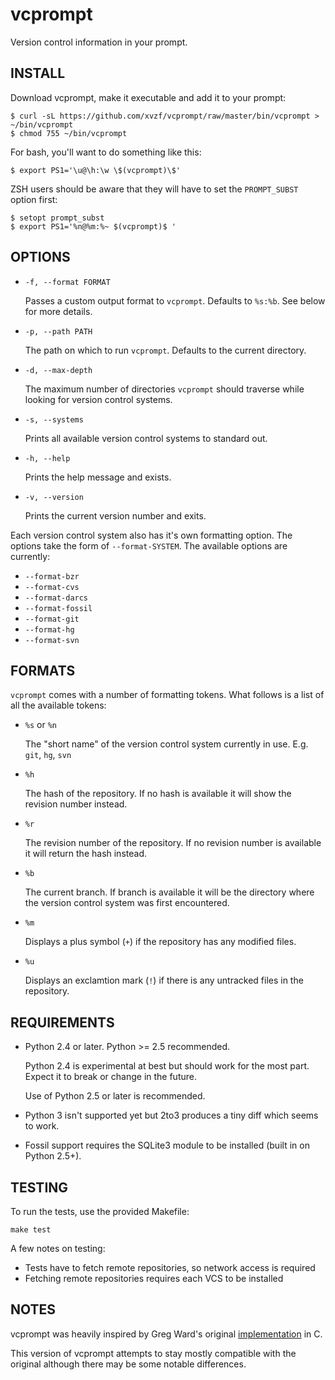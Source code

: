 vcprompt
========

Version control information in your prompt.



INSTALL
-------

Download vcprompt, make it executable and add it to your prompt:

    $ curl -sL https://github.com/xvzf/vcprompt/raw/master/bin/vcprompt > ~/bin/vcprompt
    $ chmod 755 ~/bin/vcprompt

For bash, you'll want to do something like this:

    $ export PS1='\u@\h:\w \$(vcprompt)\$'

ZSH users should be aware that they will have to set the
`PROMPT_SUBST` option first:

    $ setopt prompt_subst
    $ export PS1='%n@%m:%~ $(vcprompt)$ '



OPTIONS
-------

* `-f, --format FORMAT`

  Passes a custom output format to `vcprompt`. Defaults to `%s:%b`.
  See below for more details.

* `-p, --path PATH`

  The path on which to run `vcprompt`. Defaults to the current
  directory.

* `-d, --max-depth`

  The maximum number of directories `vcprompt` should traverse while
  looking for version control systems.

* `-s, --systems`

  Prints all available version control systems to standard out.

* `-h, --help`

  Prints the help message and exists.

* `-v, --version`

  Prints the current version number and exits.


Each version control system also has it's own formatting option.
The options take the form of `--format-SYSTEM`.
The available options are currently:

* `--format-bzr`
* `--format-cvs`
* `--format-darcs`
* `--format-fossil`
* `--format-git`
* `--format-hg`
* `--format-svn`



FORMATS
-------

`vcprompt` comes with a number of formatting tokens. What follows is a list
of all the available tokens:

* `%s` or `%n`

  The "short name" of the version control system currently in
  use. E.g. `git`, `hg`, `svn`

* `%h`

  The hash of the repository. If no hash is available it will show the
  revision number instead.

* `%r`

  The revision number of the repository. If no revision number is
  available it will return the hash instead.

* `%b`

  The current branch. If branch is available it will be the directory
  where the version control system was first encountered.

* `%m`

  Displays a plus symbol (`+`) if the repository has any modified
  files.

* `%u`

  Displays an exclamtion mark (`!`) if there is any untracked files in
  the repository.



REQUIREMENTS
------------

* Python 2.4 or later. Python >= 2.5 recommended.

  Python 2.4 is experimental at best but should work for the most
  part.  Expect it to break or change in the future.

  Use of Python 2.5 or later is recommended.

* Python 3 isn't supported yet but 2to3 produces a tiny diff which
  seems to work.

* Fossil support requires the SQLite3 module to be installed (built in
  on Python 2.5+).



TESTING
-------

To run the tests, use the provided Makefile:

    make test


A few notes on testing:

* Tests have to fetch remote repositories, so network access is required
* Fetching remote repositories requires each VCS to be installed


NOTES
-----

vcprompt was heavily inspired by Greg Ward's original
[implementation][vcprompt] in C.

This version of vcprompt attempts to stay mostly compatible with the
original although there may be some notable differences.

[vcprompt]: http://vc.gerg.ca/hg/vcprompt/
